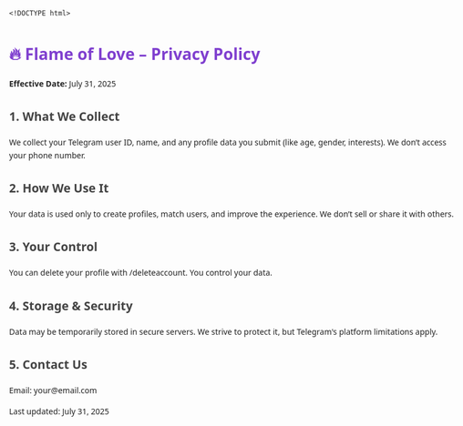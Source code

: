 
	<!DOCTYPE html>
<html lang="en">
<head>
  <meta charset="UTF-8">
  <title>Flame of Love - Privacy Policy</title>
  <style>
    body {
      font-family: 'Segoe UI', sans-serif;
      max-width: 800px;
      margin: 40px auto;
      padding: 0 20px;
      line-height: 1.6;
      color: #222;
    }
    h1 {
      color: #7f3fcf;
    }
    h2 {
      margin-top: 30px;
      color: #444;
    }
  </style>
</head>
<body>
  <h1>🔥 Flame of Love – Privacy Policy</h1>
  <p><strong>Effective Date:</strong> July 31, 2025</p>

  <h2>1. What We Collect</h2>
  <p>We collect your Telegram user ID, name, and any profile data you submit (like age, gender, interests). We don’t access your phone number.</p>

  <h2>2. How We Use It</h2>
  <p>Your data is used only to create profiles, match users, and improve the experience. We don’t sell or share it with others.</p>

  <h2>3. Your Control</h2>
  <p>You can delete your profile with /deleteaccount. You control your data.</p>

  <h2>4. Storage & Security</h2>
  <p>Data may be temporarily stored in secure servers. We strive to protect it, but Telegram's platform limitations apply.</p>

  <h2>5. Contact Us</h2>
  <p>Email: your@email.com</p>

  <p>Last updated: July 31, 2025</p>
</body>
</html>

